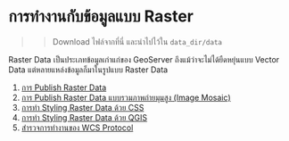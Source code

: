 
# การทำงานกับข้อมูลแบบ Raster

> > Download ไฟล์จากที่นี่ และนำไปไว้ใน `data_dir/data`

Raster Data เป็นประเภทข้อมูลเก่าแก่ของ GeoServer ถึงแม้ว่าจะไม่ได้ยืดหยุ่นแบบ Vector Data แต่หลายแหล่งข้อมูลก็มาในรูปแบบ Raster Data

1. [การ Publish Raster Data](publish-raster-data.md)
2. [การ Publish Raster Data แบบรวมภาพถ่ายมุมสูง (Image Mosaic)](publish-raster-image-mosaic.md)
3. [การทำ Styling Raster Data ด้วย CSS](raster-data-styling-css.md)
4. [การทำ Styling Raster Data ด้วย QGIS](raster-data-styling-qgis.md)
5. [สำรวจการทำงานของ WCS Protocol](explore-wcs.md) 

